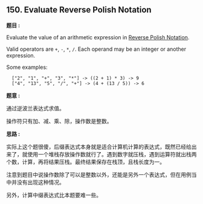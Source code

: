 ##  150. Evaluate Reverse Polish Notation

**题目 :**

Evaluate the value of an arithmetic expression in [Reverse Polish Notation](http://en.wikipedia.org/wiki/Reverse_Polish_notation).

Valid operators are `+`, `-`, `*`, `/`. Each operand may be an integer or another expression.

Some examples:

```
  ["2", "1", "+", "3", "*"] -> ((2 + 1) * 3) -> 9
  ["4", "13", "5", "/", "+"] -> (4 + (13 / 5)) -> 6
```

**题意 :**

通过逆波兰表达式求值。

操作符只有加、减、乘、除，操作数是整数。

**思路 :**

实际上这个题很傻，后缀表达式本身就是适合计算机计算的表达式，既然已经给出来了，就使用一个堆栈存放操作数就行了。遇到数字就压栈，遇到运算符就出栈两个数，计算，再将结果压栈。最终结果保存在栈顶，且栈长度为一。

注意到题目中说操作数除了可以是整数以外，还能是另外一个表达式，但在用例当中并没有出现这种情况。

另外，计算中缀表达式比本题要难一些。